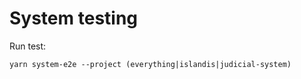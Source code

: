# System testing

Run test:

```
yarn system-e2e --project (everything|islandis|judicial-system)
```
